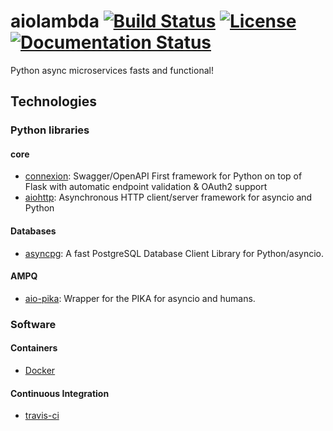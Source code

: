 # aiolambda [![Build Status](https://travis-ci.org/pando85/aiolambda.svg?branch=master)](https://travis-ci.org/pando85/aiolambda) [![License](https://img.shields.io/github/license/pando85/aiolambda.svg)](https://github.com/pando85/aiolambda/blob/master/LICENSE) [![Documentation Status](https://readthedocs.org/projects/aiolambda/badge/?version=latest)](https://aiolambda.readthedocs.io/en/latest/?badge=latest)

Python async microservices fasts and functional!

## Technologies

### Python libraries

#### core

- [connexion](https://github.com/zalando/connexion):
    Swagger/OpenAPI First framework for Python on top of Flask with automatic endpoint validation & OAuth2 support
- [aiohttp](https://github.com/aio-libs/aiohttp):
    Asynchronous HTTP client/server framework for asyncio and Python

#### Databases

- [asyncpg](https://github.com/MagicStack/asyncpg):
    A fast PostgreSQL Database Client Library for Python/asyncio.

#### AMPQ

- [aio-pika](https://github.com/mosquito/aio-pika):
    Wrapper for the PIKA for asyncio and humans.

### Software

#### Containers

- [Docker](https://www.docker.com/)

#### Continuous Integration

- [travis-ci](https://travis-ci.org/)
